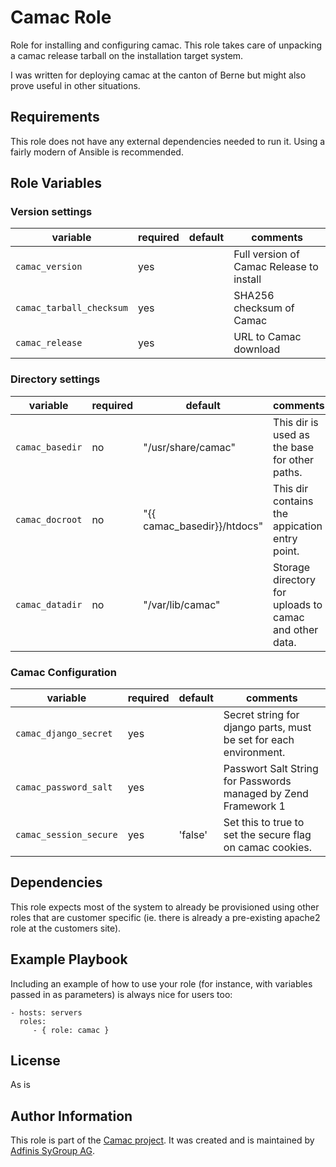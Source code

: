 # Camac Role

Role for installing and configuring camac. This role takes care of unpacking a
camac release tarball on the installation target system.

I was written for deploying camac at the canton of Berne but might also prove
useful in other situations.

## Requirements

This role does not have any external dependencies needed to run it. Using a
fairly modern of Ansible is recommended.

## Role Variables

### Version settings

| variable | required | default | comments |
| -------- | -------- | ------- | -------- |
| `camac_version` | yes | | Full version of Camac Release to install |
| `camac_tarball_checksum` | yes | | SHA256 checksum of Camac |
| `camac_release` | yes | | URL to Camac download |

### Directory settings

| variable | required | default | comments |
| -------- | -------- | ------- | -------- |
| `camac_basedir` | no | "/usr/share/camac" | This dir is used as the base for other paths. |
| `camac_docroot` | no | "{{ camac_basedir}}/htdocs" | This dir contains the appication entry point. |
| `camac_datadir` | no | "/var/lib/camac" | Storage directory for uploads to camac and other data. |

### Camac Configuration

| variable | required | default| comments |
| -------- | -------- | ------- | -------- |
| `camac_django_secret` | yes | | Secret string for django parts, must be set for each environment. |
| `camac_password_salt` | yes | | Passwort Salt String for Passwords managed by Zend Framework 1 |
| `camac_session_secure` | yes | 'false' | Set this to true to set the secure flag on camac cookies. |

Dependencies
------------

This role expects most of the system to already be provisioned using other roles
that are customer specific (ie. there is already a pre-existing apache2 role at
the customers site).

Example Playbook
----------------

Including an example of how to use your role (for instance, with variables passed in as parameters) is always nice for users too:

    - hosts: servers
      roles:
         - { role: camac }

License
-------

As is

Author Information
------------------

This role is part of the [Camac project](http://camac.ch). It was created and
is maintained by [Adfinis SyGroup AG](https://adfinis-sygroup.ch/).
